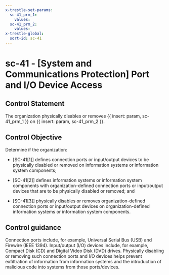 ```yaml
---
x-trestle-set-params:
  sc-41_prm_1:
    values:
  sc-41_prm_2:
    values:
x-trestle-global:
  sort-id: sc-41
---
```


# sc-41 - \[System and Communications Protection\] Port and I/O Device Access

## Control Statement

The organization physically disables or removes {{ insert: param, sc-41_prm_1 }} on {{ insert: param, sc-41_prm_2 }}.

## Control Objective

Determine if the organization:

- \[SC-41[1]\] defines connection ports or input/output devices to be physically disabled or removed on information systems or information system components;

- \[SC-41[2]\] defines information systems or information system components with organization-defined connection ports or input/output devices that are to be physically disabled or removed; and

- \[SC-41[3]\] physically disables or removes organization-defined connection ports or input/output devices on organization-defined information systems or information system components.

## Control guidance

Connection ports include, for example, Universal Serial Bus (USB) and Firewire (IEEE 1394). Input/output (I/O) devices include, for example, Compact Disk (CD) and Digital Video Disk (DVD) drives. Physically disabling or removing such connection ports and I/O devices helps prevent exfiltration of information from information systems and the introduction of malicious code into systems from those ports/devices.
